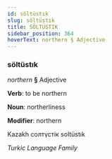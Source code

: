 ```yaml
---
id: söltüstık
slug: söltüstık
title: SÖLTÜSTIK
sidebar_position: 364
hoverText: northern § Adjective
---
```


### söltüstık

*northern* **§** Adjective

**Verb**: to be northern

**Noun**: northerliness

**Modifier**: northern

Kazakh солтүстік soltüstık 

*Turkic Language Family*
